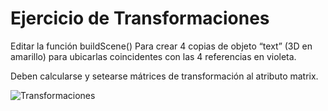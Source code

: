 # Ejercicio de Transformaciones

Editar la función buildScene() Para crear 4 copias de objeto “text” (3D en amarillo) para ubicarlas coincidentes con las 4 referencias en violeta.

Deben calcularse y setearse mátrices de transformación al atributo matrix.

![Transformaciones](https://github.com/user-attachments/assets/df896296-ef31-436a-ba8a-83b38915deb9)
